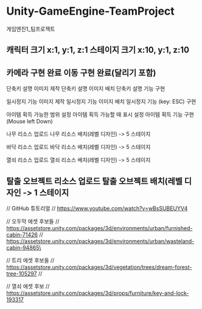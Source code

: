 # Unity-GameEngine-TeamProject
게임엔진1_팀프로젝트

캐릭터 크기 x:1, y:1, z:1
스테이지 크기 x:10, y:1, z:10
------------------------------------------------
카메라 구현 완료
이동 구현 완료(달리기 포함)
------------------------------------------------
단축키 설명 이미지 제작
단축키 설명 이미지 배치
단축키 설명 기능 구현

일시정지 기능 이미지 제작
일시정지 기능 이미지 배치
일시정지 기능 (key: ESC) 구현

아이템 획득 가능한 범위 설정
아이템 획득 가능할 때 표시 설정
아이템 획득 기능 구현 (Mouse left Down)

나무 리소스 업로드
나무 리소스 배치(레벨 디자인) -> 5 스테이지

바닥 리소스 업로드
바닥 리소스 배치(레벨 디자인) -> 5 스테이지

열쇠 리소스 업로드
열쇠 리소스 배치(레벨 디자인) -> 5 스테이지

탈출 오브젝트 리소스 업로드
탈출 오브젝트 배치(레벨 디자인 -> 1 스테이지
------------------------------------------------

// GitHub 튜토리얼
// https://www.youtube.com/watch?v=wBsSUBEUYV4

// 오두막 에셋 후보들
// https://assetstore.unity.com/packages/3d/environments/urban/furnished-cabin-71426
// https://assetstore.unity.com/packages/3d/environments/urban/wasteland-cabin-94865\

// 트리 에셋 후보들
// https://assetstore.unity.com/packages/3d/vegetation/trees/dream-forest-tree-105297
// 

// 열쇠 에셋 후보
// https://assetstore.unity.com/packages/3d/props/furniture/key-and-lock-193317

